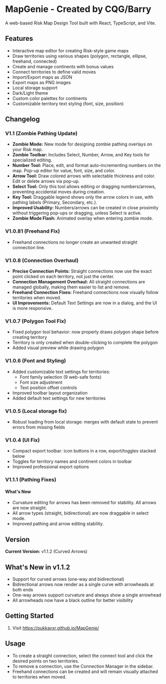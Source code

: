 # MapGenie - Created by CQG/Barry

A web-based Risk Map Design Tool built with React, TypeScript, and Vite.

## Features

- Interactive map editor for creating Risk-style game maps
- Draw territories using various shapes (polygon, rectangle, ellipse, freehand, connected)
- Create and manage continents with bonus values
- Connect territories to define valid moves
- Import/Export maps as JSON
- Export maps as PNG images
- Local storage support
- Dark/Light theme
- Custom color palettes for continents
- Customizable territory text styling (font, size, position)

## Changelog

### V1.1 (Zombie Pathing Update)
- **Zombie Mode:** New mode for designing zombie pathing overlays on your Risk map.
- **Zombie Toolbar:** Includes Select, Number, Arrow, and Key tools for specialized editing.
- **Number Tool:** Place, edit, and format auto-incrementing numbers on the map. Pop-up editor for value, font, size, and color.
- **Arrow Tool:** Draw colored arrows with selectable thickness and color. Edit or delete arrows via pop-up.
- **Select Tool:** Only this tool allows editing or dragging numbers/arrows, preventing accidental moves during creation.
- **Key Tool:** Draggable legend shows only the arrow colors in use, with pathing labels (Primary, Secondary, etc.).
- **Improved Usability:** Numbers/arrows can be created in close proximity without triggering pop-ups or dragging, unless Select is active.
- **Zombie Mode Flash:** Animated overlay when entering zombie mode.

### V1.0.81 (Freehand Fix)
- Freehand connections no longer create an unwanted straight connection line.

### V1.0.8 (Connection Overhaul)
- **Precise Connection Points:** Straight connections now use the exact point clicked on each territory, not just the center.
- **Connection Management Overhaul:** All straight connections are managed globally, making them easier to list and remove.
- **Freehand Connection Fixes:** Freehand connections now visually follow territories when moved.
- **UI Improvements:** Default Text Settings are now in a dialog, and the UI is more responsive.

### V1.0.7 (Polygon Tool Fix)
- Fixed polygon tool behavior: now properly draws polygon shape before creating territory
- Territory is only created when double-clicking to complete the polygon
- Added visual preview while drawing polygon

### V1.0.6 (Font and Styling)
- Added customizable text settings for territories:
  - Font family selection (9 web-safe fonts)
  - Font size adjustment
  - Text position offset controls
- Improved toolbar layout organization
- Added default text settings for new territories

### V1.0.5 (Local storage fix)
- Robust loading from local storage: merges with default state to prevent errors from missing fields

### V1.0.4 (UI Fix)
- Compact export toolbar: icon buttons in a row, export/toggles stacked below
- Toggles for territory names and continent colors in toolbar
- Improved professional export options

### V1.1.1 (Pathing Fixes)

#### What's New
- Curvature editing for arrows has been removed for stability. All arrows are now straight.
- All arrow types (straight, bidirectional) are now draggable in select mode.
- Improved pathing and arrow editing stability.

## Version

**Current Version:** v1.1.2 (Curved Arrows)

## What's New in v1.1.2

- Support for curved arrows (one-way and bidirectional)
- Bidirectional arrows now render as a single curve with arrowheads at both ends
- One-way arrows support curvature and always show a single arrowhead
- All arrowheads now have a black outline for better visibility

## Getting Started

1. Visit https://pukkavxr.github.io/MapGenie/

## Usage

- To create a straight connection, select the connect tool and click the desired points on two territories.
- To remove a connection, use the Connection Manager in the sidebar.
- Freehand connections can be created and will remain visually attached to territories when moved.
